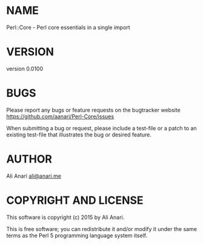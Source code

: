 # NAME

Perl::Core - Perl core essentials in a single import

# VERSION

version 0.0100

# BUGS

Please report any bugs or feature requests on the bugtracker website
https://github.com/aanari/Perl-Core/issues

When submitting a bug or request, please include a test-file or a
patch to an existing test-file that illustrates the bug or desired
feature.

# AUTHOR

Ali Anari <ali@anari.me>

# COPYRIGHT AND LICENSE

This software is copyright (c) 2015 by Ali Anari.

This is free software; you can redistribute it and/or modify it under
the same terms as the Perl 5 programming language system itself.
